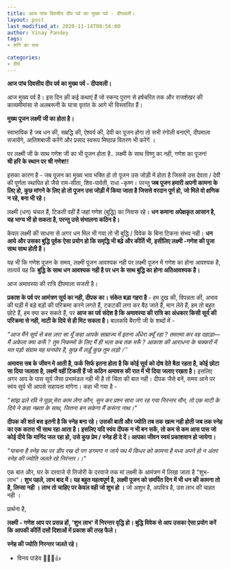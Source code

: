 ```yaml
---
title: आज पांच दिवसीय दीप पर्व का मुख्य पर्व - दीपावली।
layout: post
last_modified_at: 2020-11-14T08:56:00
author: Vinay Pandey
tags:
- शनि का सच

categories:
- दीर्घ
---
```

**आज पांच दिवसीय दीप पर्व का मुख्य पर्व - दीपावली।**

आज मुख्य पर्व है। इस दिन क़ी कई कथाएं हैं जो स्कन्द पुराण से हर्षचरित तक और राजशेखर की काव्यमीमांसा से अलबरूनी के यात्रा वृतांत के आगे भी विस्तारित हैं। 

**मुख्य पूजन लक्ष्मी जी का होता है।**

स्वाभाविक है जब धन की, सम्रद्धि की, ऐश्वर्य की, देवी का पूजन होगा तो सभी रंगोली बनाएंगे, दीपमाला सजायेंगे, आतिशबाजी करेंगे और प्रसाद स्वरूप मिष्ठान्न वितरण भी करेंगें ।

पर लक्ष्मी जी के साथ गणेश जी का भी पूजन होता है.. लक्ष्मी के साथ विष्णु का नही, गणेश का पूजन!  
**श्री हरि के स्थान पर श्री गणेश!!**

इसका कारण है - जब पूजन का मुख्य भाव भक्ति हो तो पूजन उस जोड़ी में होता है जिससे उस देवता / देवी की पूर्णता स्थापित हो  जैसे राम-सीता, शिव-पार्वती, राधा -कृष्ण। परन्तु **जब पूजन हमारी अपनी कामना के लिए हो, कुछ मांगने के लिए हो तो पूजन उस जोड़ी में किया जाता है जिससे वरदान पूर्ण हो, जो मिले वो क्षणिक न रहे, बना भी रहे।**

लक्ष्मी (धन) चंचल हैं, टिकती वहीं हैं जहां गणेश (बुद्धि) का निवास रहे। **धन कमाना अपेक्षकृत आसान है, यह भाग्य भी हो सकता है, परन्तु उसे संभालना कठिन है।** 

केवल लक्ष्मी की साधना से अगर धन मिल भी गया तो भी बुद्धि / विवेक के बिना टिकना संभव नही। **धन आये और उसका बुद्धि पूर्वक ऐसा प्रयोग हो कि समृद्धि भी बढ़े और कीर्ति भी, इसीलिए लक्ष्मी -गणेश की पूजा साथ साथ होती है।**

यह भी कि गणेश पूजन के समय, लक्ष्मी पूजन आवश्यक नही पर लक्ष्मी पूजन में गणेश का होना आवश्यक है, तात्पर्य यह कि **बुद्धि के साथ धन आवश्यक नही है पर धन के साथ बुद्धि का होना अतिआवश्यक है।** 

आज अमावस्या की रात्रि दीपमाला सजती है। 

**प्रकाश के पर्व पर आमंत्रण सूर्य का नही, दीपक का। संकेत बड़ा गहरा है** - हम दुख की, विपन्नता की, अभाव की घड़ी में बड़े बड़ों की परिक्रमा करने लगते हैं, टकटकी लगा कर बैठ जाते हैं, मान लेते हैं, हम तो बहुत छोटे हैं, हम क्या कर सकते हैं, पर **आज का पर्व संदेश है कि अमावस्या की रात्रि का अंधकार किसी सूर्य की परिक्रमा से नही, माटी के दिये से ही मिट सकता है।** बालकवि बैरागी जी के शब्दों में -

*"आज मैंने सूर्य से बस ज़रा सा यूँ कहा*
*आपके साम्राज्य में इतना अँधेरा क्यूँ रहा ?*
*तमतमा कर वह दहाड़ा— मैं अकेला क्या करूँ ?*
*तुम निकम्मों के लिए मैं ही भला कब तक मरूँ ?*
*आकाश की आराधना के चक्करों में मत पड़ो*
*संग्राम यह घनघोर है, कुछ मैं लड़ूँ कुछ तुम लड़ो।’’*

**अमावस सब के जीवन मे आती है, फर्क सिर्फ इतना होता है कि कोई सूर्य को दोष देते बैठा रहता है, कोई छोटा सा दिया जलाता है, लक्ष्मी वहीं टिकती हैं जो कठिन अमावस की रात में भी दिया जलाए रखता है।** इसलिए अगर आप के पास सूर्य जैसा प्रभामंडल नही भी है तो चिंता की बात नही। दीपक जैसे बनें, समय आने पर स्वंय सूर्य भी आपसे सहायता मांगेगा। कहा भी गया है - 

*"सांझ ढले रवि ने पूछा,मेरा काम लेगा कौन,*
*सुन कर प्रश्न सारा जग रह गया निरन्तर मौन,*
*तो एक माटी के दिये ने कहा नम्रता के साथ,* 
*जितना बन सकेगा मैं करूंगा नाथ।"*

 **दीपक की शर्त बस इतनी है कि स्नेह बना रहे। उसकी बाती और ज्योति तब तक खत्म नही होती जब तक स्नेह का एक कतरा भी साथ रहा आता है। इसलिए यदि स्वंय दीपक न भी बन सकें, तो कम से कम आस पास जो कोई दीये कि मानिंद जल रहा हो, उसे कुछ प्रेम / स्नेह ही दे दें। आपका जीवन स्वयं प्रकाशवान हो जायेगा।**

*"याचना है स्नेह पथ पर डीप रख दो*
*पग डगमगा न जाये पथ में किधर को*
*कामना है मध्य अपने हो न अंतर*
*स्नेह की ज्योति जलते रहे निरंन्तर।।"*

एक बात और, घर के दरवाजे से तिजोरी के दरवाजे तक मां लक्ष्मी के आमंत्रण में लिखा जाता है "शुभ-लाभ"। **शुभ पहले, लाभ बाद में। यह बहुत महत्वपूर्ण है, लक्ष्मी पूजन को समर्पित दिन में भी धन की कामना तो है, लिप्सा नही । लाभ तो चाहिए पर केवल वही जो शुभ हो ।** जो अशुभ है, अपवित्र है, उस लाभ की चाहत नही ।

प्रार्थना है, 

**लक्ष्मी - गणेश आप पर प्रसन्न हों, 'शुभ लाभ' में निरन्तर वृद्धि हो। बुद्धि विवेक से आप उसका ऐसा प्रयोग करें कि आपकी कीर्ति दसों दिशाओं में प्रकाश की तरह फैले।**

**स्नेह की ज्योति निरन्तर जलते रहे।**

- विनय पांडेय
🙏🌷🌷👍


